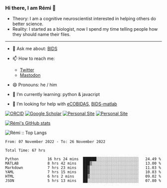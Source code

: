 ### Hi there, I am Rémi 👋

- Theory: I am a cognitive neuroscientist interested in helping others do better science.
- Reality: I started as a biologist, now I spend my time telling people how they should name their files.

<hr>

- 💬 Ask me about: [BIDS](https://bids-specification.readthedocs.io/en/stable/)

- 📫 How to reach me: 
  - [Twitter](https://twitter.com/RemiGau)
  - <a rel="me" href="https://kolektiva.social/@RemiGau">Mastodon</a>

- 😄 Pronouns: he / him

- 🌱 I’m currently learning: python & javacript

- 🤔 I’m looking for help with [eCOBIDAS](https://github.com/Remi-Gau/eCobidas), [BIDS-matlab](https://github.com/bids-standard/bids-matlab)

[![ORCID](https://img.shields.io/badge/ORCID-0000--0001--9813--3167-9745f5?style=flat-square.svg)](https://orcid.org/0000-0002-1535-9767)
[![Google Scholar](https://img.shields.io/badge/Google-Scholar-orange?style=flat-square.svg)](https://scholar.google.com/citations?user=gXOB3q8AAAAJ&hl=en)
[![Personal Site](https://img.shields.io/badge/Personal_Site-green?style=flat-square.svg)](https://remi-gau.github.io/)
[![Personal Site](https://img.shields.io/badge/Citation_Metadata-blue?style=flat-square.svg)](https://github.com/Remi-Gau/meta)

[![Rémi's GitHub stats](https://github-readme-stats.vercel.app/api?username=Remi-Gau&theme=midnight-purple)](https://github.com/anuraghazra/github-readme-stats)


<p><img src="https://github-readme-stats.vercel.app/api/top-langs/?username=Remi-Gau&langs_count=10&theme=tokyonight&layout=compact" alt="Rémi :: Top Langs" /></p>



<!--START_SECTION:waka-->

```text
From: 07 November 2022 - To: 26 November 2022

Total Time: 67 hrs

Python             16 hrs 24 mins  ██████░░░░░░░░░░░░░░░░░░░   24.49 %
MATLAB             8 hrs 42 mins   ███▒░░░░░░░░░░░░░░░░░░░░░   13.00 %
Markdown           7 hrs 23 mins   ██▓░░░░░░░░░░░░░░░░░░░░░░   11.03 %
YAML               7 hrs 15 mins   ██▓░░░░░░░░░░░░░░░░░░░░░░   10.83 %
HTML               6 hrs 2 mins    ██▒░░░░░░░░░░░░░░░░░░░░░░   09.02 %
JSON               5 hrs 13 mins   ██░░░░░░░░░░░░░░░░░░░░░░░   07.80 %
```

<!--END_SECTION:waka-->
